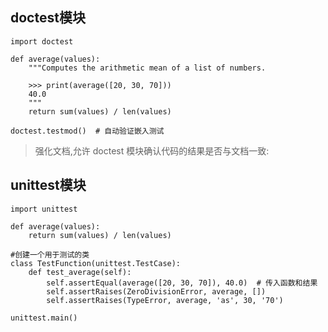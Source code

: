 ## doctest模块

    import doctest

    def average(values):
        """Computes the arithmetic mean of a list of numbers.

        >>> print(average([20, 30, 70]))
        40.0
        """
        return sum(values) / len(values)

    doctest.testmod()  # 自动验证嵌入测试

>强化文档,允许 doctest 模块确认代码的结果是否与文档一致:


## unittest模块
    import unittest
    
    def average(values):
        return sum(values) / len(values)
        
    #创建一个用于测试的类
    class TestFunction(unittest.TestCase):
        def test_average(self):
            self.assertEqual(average([20, 30, 70]), 40.0)  # 传入函数和结果
            self.assertRaises(ZeroDivisionError, average, [])
            self.assertRaises(TypeError, average, 'as', 30, '70')

    unittest.main() 

